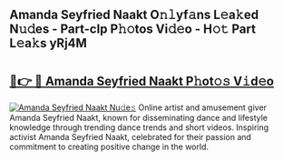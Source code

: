 ## Amanda Seyfried Naakt O𝚗𝚕yf𝚊ns L𝚎a𝚔ed N𝚞𝚍es - Part-cIp P𝚑𝚘tos Vi𝚍𝚎o - H𝚘𝚝 Part L𝚎a𝚔s yRj4M

# <h2><a href="http://kfcwgx.oniu.top/?m=Amanda+Seyfried+Naakt">🔗👉 🔴 Amanda Seyfried Naakt P𝚑ot𝚘𝚜 V𝚒d𝚎o</a></h2>

[![Amanda Seyfried Naakt Nu𝚍e𝚜](https://i.imgur.com/0qMVB7G.gif)](http://kfcwgx.oniu.top/?m=Amanda+Seyfried+Naakt)
Online artist and amusement giver Amanda Seyfried Naakt, known for disseminating dance and lifestyle knowledge through trending dance trends and short videos. Inspiring activist Amanda Seyfried Naakt, celebrated for their passion and commitment to creating positive change in the world.  
